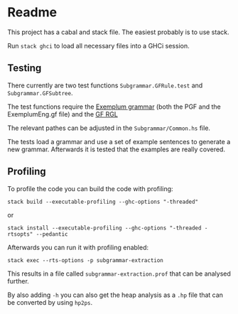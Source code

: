 # Readme

This project has a cabal and stack file. The easiest probably is to use stack.

Run `stack ghci` to load all necessary files into a GHCi session.

## Testing 

There currently are two test functions `Subgrammar.GFRule.test` and `Subgrammar.GFSubtree`.

The test functions require the [Exemplum grammar](https://github.com/MUSTE-Project/mulle-grammars) (both the
PGF and the ExemplumEng.gf file) and the [GF RGL](https://github.com/GrammaticalFramework/gf-rgl)

The relevant pathes can be adjusted in the `Subgrammar/Common.hs` file.

The tests load a grammar and use a set of example sentences to generate a new grammar. Afterwards it is tested
that the examples are really covered.


## Profiling

To profile the code you can build the code with profiling:

```stack build --executable-profiling --ghc-options "-threaded"``` 

or 

```stack install --executable-profiling --ghc-options "-threaded -rtsopts" --pedantic```

Afterwards you can run it with profiling enabled:

```stack exec --rts-options -p subgrammar-extraction```

This results in a file called `subgrammar-extraction.prof` that can be
analysed further.

By also adding `-h` you can also get the heap analysis as a `.hp` file that
can be converted by using `hp2ps`.